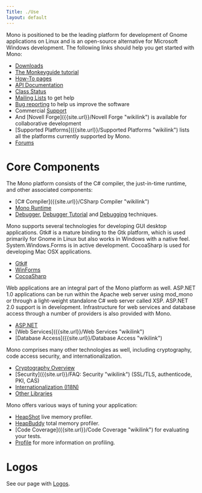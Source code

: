 ```yaml
---
Title: ./Use
layout: default
---
```


Mono is positioned to be the leading platform for development of Gnome
applications on Linux and is an open-source alternative for Microsoft
Windows development. The following links should help you get started
with Mono:

-   [Downloads]({{site.url}}/Downloads "wikilink")
-   [The Monkeyguide tutorial]({{site.url}}/Monkeyguide "wikilink")
-   [How-To pages]({{site.url}}/Howto "wikilink")
-   [API Documentation](http://www.go-mono.com/docs/)
-   [Class Status](Resources#{{site.url}}/API_completion_status_pages "wikilink")
-   [Mailing Lists]({{site.url}}/Mailing_Lists "wikilink") to get help
-   [Bug reporting]({{site.url}}/Bugs "wikilink") to help us improve the software
-   Commercial [Support]({{site.url}}/Support "wikilink")
-   And [Novell Forge]({{site.url}}/Novell Forge "wikilink") is available for
    collaborative development
-   [Supported Platforms]({{site.url}}/Supported Platforms "wikilink") lists all the
    platforms currently supported by Mono.
-   [Forums]({{site.url}}/Forums "wikilink")

Core Components
===============

The Mono platform consists of the C\# compiler, the just-in-time
runtime, and other associated components:

-   [C\# Compiler]({{site.url}}/CSharp Compiler "wikilink")
-   [Mono Runtime]({{site.url}}/Mono:Runtime "wikilink")
-   [Debugger]({{site.url}}/Debugger "wikilink"), [Debugger
    Tutorial]({{site.url}}/Guide:Debugger "wikilink") and
    [Debugging]({{site.url}}/Debugging "wikilink") techniques.

Mono supports several technologies for developing GUI desktop
applications. Gtk\# is a mature binding to the Gtk platform, which is
used primarily for Gnome in Linux but also works in Windows with a
native feel. System.Windows.Forms is in active development. CocoaSharp
is used for developing Mac OSX applications.

-   [Gtk\#]({{site.url}}/GtkSharp "wikilink")
-   [WinForms]({{site.url}}/WinForms "wikilink")
-   [CocoaSharp]({{site.url}}/CocoaSharp "wikilink")

Web applications are an integral part of the Mono platform as well.
ASP.NET 1.0 applications can be run within the Apache web server using
mod\_mono or through a light-weight standalone C\# web server called
XSP. ASP.NET 2.0 support is in development. Infrastructure for web
services and database access through a number of providers is also
provided with Mono.

-   [ASP.NET]({{site.url}}/ASP.NET "wikilink")
-   [Web Services]({{site.url}}/Web Services "wikilink")
-   [Database Access]({{site.url}}/Database Access "wikilink")

Mono comprises many other technologies as well, including cryptography,
code access security, and internationalization.

-   [Cryptography Overview]({{site.url}}/Cryptography "wikilink")
-   [Security]({{site.url}}/FAQ: Security "wikilink") (SSL/TLS, authenticode, PKI,
    CAS)
-   [Internationalization (I18N)]({{site.url}}/Internationalization "wikilink")
-   [Other Libraries]({{site.url}}/Libraries "wikilink")

Mono offers various ways of tuning your application:

-   [HeapShot]({{site.url}}/HeapShot "wikilink") live memory profiler.
-   [HeapBuddy]({{site.url}}/HeapBuddy "wikilink") total memory profiler.
-   [Code Coverage]({{site.url}}/Code Coverage "wikilink") for evaluating your tests.
-   [Profile]({{site.url}}/Profile "wikilink") for more information on profiling.

Logos
=====

See our page with [Logos]({{site.url}}/Logos "wikilink").
